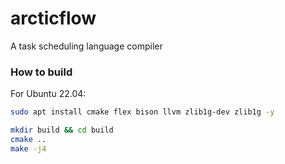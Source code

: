 # arcticflow
A task scheduling language compiler

### How to build

For Ubuntu 22.04:
```bash
sudo apt install cmake flex bison llvm zlib1g-dev zlib1g -y

mkdir build && cd build
cmake ..
make -j4
```